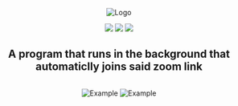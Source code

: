 <div align="center">
  <p>
    <img src="https://i.imgur.com/2KDO28g.png" title="Logo">
  </p>
  
  <p>
    <img src="https://img.shields.io/github/stars/smashie420/Zoom-Joiner?style=for-the-badge">
    <img src="https://img.shields.io/github/license/smashie420/Zoom-Joiner?style=for-the-badge">
    <img src="https://img.shields.io/bitbucket/issues-raw/smashie420/Zoom-Joiner?style=for-the-badge">
    
  </p>
  <p style="text-align: center;">
    <h2>A program that runs in the background that automaticlly joins said zoom link</h2>
    
  </p>
</div>
<div style="display:flex; justify-content: space-around; flex-direction:collum"> 
  <p>
    <img src="https://i.imgur.com/gPD8Yk0.png" title="Example">
    <img src="https://i.imgur.com/KYpYnb9.png" title="Example">
  </p>
 </div>
